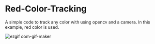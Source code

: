 # Red-Color-Tracking
A simple code to track any color with using opencv and a camera. In this example, red color is used.


![ezgif com-gif-maker](https://user-images.githubusercontent.com/111835151/186226811-89f04042-1dfa-47fc-855f-7326bc366f4b.gif)
